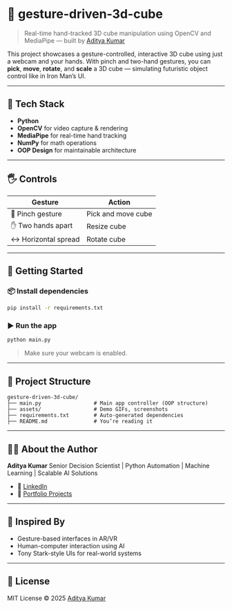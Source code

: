 # 🧨 gesture-driven-3d-cube

> Real-time hand-tracked 3D cube manipulation using OpenCV and MediaPipe — built by [Aditya Kumar](https://github.com/ddityakumar-work-456)

This project showcases a gesture-controlled, interactive 3D cube using just a webcam and your hands. With pinch and two-hand gestures, you can **pick**, **move**, **rotate**, and **scale** a 3D cube — simulating futuristic object control like in Iron Man’s UI.

---

## 🔧 Tech Stack

* **Python**
* **OpenCV** for video capture & rendering
* **MediaPipe** for real-time hand tracking
* **NumPy** for math operations
* **OOP Design** for maintainable architecture

---

## 🖐️ Controls

| Gesture             | Action             |
| ------------------- | ------------------ |
| 🧾 Pinch gesture    | Pick and move cube |
| ✋ Two hands apart   | Resize cube        |
| ↔ Horizontal spread | Rotate cube        |

---

## 🚀 Getting Started

### 📦 Install dependencies

```bash
pip install -r requirements.txt
```

### ▶️ Run the app

```bash
python main.py
```

> Make sure your webcam is enabled.

---

## 🧠 Project Structure

```
gesture-driven-3d-cube/
├── main.py                 # Main app controller (OOP structure)
├── assets/                 # Demo GIFs, screenshots
├── requirements.txt        # Auto-generated dependencies
├── README.md               # You’re reading it
```

---

## 👨‍💻 About the Author

**Aditya Kumar**
Senior Decision Scientist | Python Automation | Machine Learning | Scalable AI Solutions

* 🔗 [LinkedIn](https://www.linkedin.com/in/aditya-kumar-2677161b1/)
* 🧠 [Portfolio Projects](https://github.com/ddityakumar-work-456)

---

## 🧩 Inspired By

* Gesture-based interfaces in AR/VR
* Human-computer interaction using AI
* Tony Stark-style UIs for real-world systems

---

## 📜 License

MIT License © 2025 [Aditya Kumar](https://github.com/ddityakumar-work-456)
